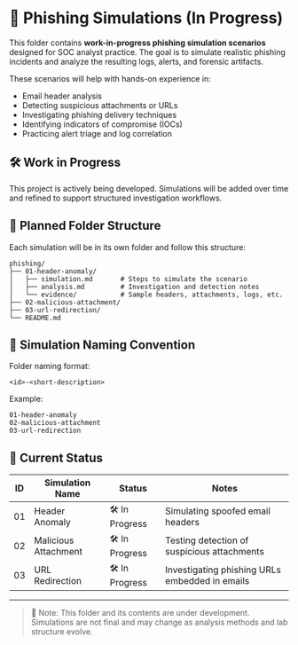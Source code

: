 # 🧪 Phishing Simulations (In Progress)

This folder contains **work-in-progress phishing simulation scenarios** designed for SOC analyst practice. The goal is to simulate realistic phishing incidents and analyze the resulting logs, alerts, and forensic artifacts.

These scenarios will help with hands-on experience in:
- Email header analysis
- Detecting suspicious attachments or URLs
- Investigating phishing delivery techniques
- Identifying indicators of compromise (IOCs)
- Practicing alert triage and log correlation

## 🛠️ Work in Progress
This project is actively being developed. Simulations will be added over time and refined to support structured investigation workflows.

## 📁 Planned Folder Structure
Each simulation will be in its own folder and follow this structure:

```
phishing/
├── 01-header-anomaly/
│   ├── simulation.md       # Steps to simulate the scenario
│   ├── analysis.md         # Investigation and detection notes
│   └── evidence/           # Sample headers, attachments, logs, etc.
├── 02-malicious-attachment/
├── 03-url-redirection/
└── README.md
```

## 🧭 Simulation Naming Convention
Folder naming format:
```
<id>-<short-description>
```
Example:
```
01-header-anomaly
02-malicious-attachment
03-url-redirection
```

## 🔄 Current Status
| ID  | Simulation Name       | Status       | Notes                             |
|-----|------------------------|--------------|------------------------------------|
| 01  | Header Anomaly         | 🛠️ In Progress | Simulating spoofed email headers   |
| 02  | Malicious Attachment   | 🛠️ In Progress | Testing detection of suspicious attachments |
| 03  | URL Redirection        | 🛠️ In Progress | Investigating phishing URLs embedded in emails |

---

> 🔔 Note: This folder and its contents are under development. Simulations are not final and may change as analysis methods and lab structure evolve.


